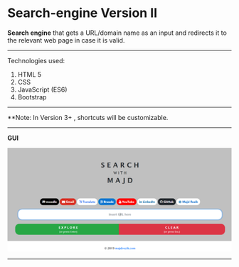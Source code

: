 # Search-engine Version II
**Search engine** that gets a URL/domain name as an input and redirects it to the relevant web page in case it is valid.

------------------------------------------------------------------------------------------------------------------------------------------

Technologies used:
1) HTML 5
2) CSS
3) JavaScript (ES6)
4) Bootstrap

------------------------------------------------------------------------------------------------------------------------------------------

**Note:
In Version 3+ , shortcuts will be customizable.

------------------------------------------------------------------------------------------------------------------------------------------
**GUI**

![Image of the GUI](images/capture.PNG)


------------------------------------------------------------------------------------------------------------------------------------------

